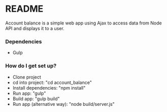 # README #

Account balance is a simple web app using Ajax to access data from Node API and displays it to a user.

### Dependencies ###

* Gulp

### How do I get set up? ###

* Clone project
* cd into project: "cd account_balance"
* Install dependencies: "npm install"
* Run app: "gulp"
* Build app: "gulp build"
* Run app (alternative way): "node build/server.js"